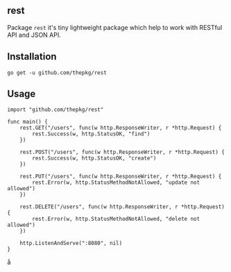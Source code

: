 rest
-

Package `rest` it's tiny lightweight package which help to work with RESTful API and JSON API.

## Installation

`go get -u github.com/thepkg/rest`

## Usage

````
import "github.com/thepkg/rest"

func main() {
	rest.GET("/users", func(w http.ResponseWriter, r *http.Request) {
		rest.Success(w, http.StatusOK, "find")
	})

	rest.POST("/users", func(w http.ResponseWriter, r *http.Request) {
		rest.Success(w, http.StatusOK, "create")
	})

	rest.PUT("/users", func(w http.ResponseWriter, r *http.Request) {
		rest.Error(w, http.StatusMethodNotAllowed, "update not allowed")
	})

	rest.DELETE("/users", func(w http.ResponseWriter, r *http.Request) {
		rest.Error(w, http.StatusMethodNotAllowed, "delete not allowed")
	})

	http.ListenAndServe(":8080", nil)
}
````
å